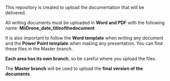 This repository is created to upload the documentation that will be delivered.

All writing documents must be uploaded in **Word and PDF** with the following name: **MiiDrone_date_titleofthedocument**

It is also important to follow the **Word template** when writing any document and the **Power Point template** when making any presentation. You can find these files in the Master branch.

**Each area has its own branch**, so be careful where you upload the files.

The **Master branch** will be used to upload the **final version of the documents**.
